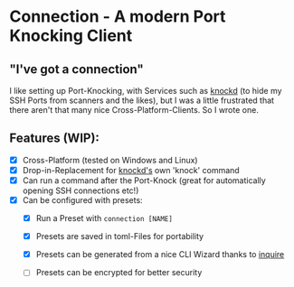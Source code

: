 # Connection - A modern Port Knocking Client

## "I've got a connection"

I like setting up Port-Knocking, with Services such as [knockd](https://github.com/jvinet/knock) (to hide my SSH Ports from scanners and the likes), but I was a little frustrated that there aren't that many nice Cross-Platform-Clients. So I wrote one.

## Features (WIP):

- [X] Cross-Platform (tested on Windows and Linux)
- [X] Drop-in-Replacement for [knockd's](https://github.com/jvinet/knock) own 'knock' command
- [X] Can run a command after the Port-Knock (great for automatically opening SSH connections etc!)
- [X] Can be configured with presets:
  - [X] Run a Preset with ``connection [NAME]``
  - [X] Presets are saved in toml-Files for portability
  - [X] Presets can be generated from a nice CLI Wizard thanks to [inquire](https://github.com/mikaelmello/inquire)
  - [ ] Presets can be encrypted for better security

